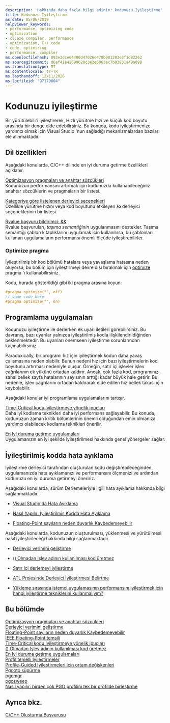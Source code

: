 ```yaml
---
description: 'Hakkında daha fazla bilgi edinin: kodunuzu Iyileştirme'
title: Kodunuzu İyileştirme
ms.date: 05/06/2019
helpviewer_keywords:
- performance, optimizing code
- optimization
- cl.exe compiler, performance
- optimization, C++ code
- code, optimizing
- performance, compiler
ms.openlocfilehash: 893e3dce64400d47026e478b081283e3f1d82262
ms.sourcegitcommit: d6af41e42699628c3e2e6063ec7b03931a49a098
ms.translationtype: MT
ms.contentlocale: tr-TR
ms.lasthandoff: 12/11/2020
ms.locfileid: "97179804"
---
```

# <a name="optimizing-your-code"></a>Kodunuzu iyileştirme

Bir yürütülebiliri iyileştirerek, Hızlı yürütme hızı ve küçük kod boyutu arasında bir denge elde edebilirsiniz. Bu konuda, kodu iyileştirmenize yardımcı olmak için Visual Studio 'nun sağladığı mekanizmalardan bazıları ele alınmaktadır.

## <a name="language-features"></a>Dil özellikleri

Aşağıdaki konularda, C/C++ dilinde en iyi duruma getirme özellikleri açıklanır.

[Optimizasyon pragmaları ve anahtar sözcükleri](optimization-pragmas-and-keywords.md) \
Kodunuzun performansını artırmak için kodunuzda kullanabileceğiniz anahtar sözcüklerin ve pragmaların bir listesi.

[Kategoriye göre listelenen derleyici seçenekleri](reference/compiler-options-listed-by-category.md) \
Özellikle yürütme hızını veya kod boyutunu etkileyen **/o** derleyici seçeneklerinin bir listesi.

[Rvalue başvuru bildirimci:  &&](../cpp/rvalue-reference-declarator-amp-amp.md) \
Rvalue başvuruları, *taşıma semantiğinin* uygulanmasını destekler. Taşıma semantiği şablon kitaplıklarını uygulamak için kullanılırsa, bu şablonları kullanan uygulamaların performansı önemli ölçüde iyileştirebilirler.

### <a name="the-optimize-pragma"></a>Optimize pragma

İyileştirilmiş bir kod bölümü hatalara veya yavaşlama hatasına neden oluyorsa, bu bölüm için iyileştirmeyi devre dışı bırakmak için [optimize](../preprocessor/optimize.md) pragma 'ı kullanabilirsiniz.

Kodu, burada gösterildiği gibi iki pragma arasına koyun:

```cpp
#pragma optimize("", off)
// some code here
#pragma optimize("", on)
```

## <a name="programming-practices"></a>Programlama uygulamaları

Kodunuzu iyileştirme ile derlerken ek uyarı iletileri görebilirsiniz. Bu davranış, bazı uyarılar yalnızca iyileştirilmiş kodla ilişkilendirildiğinden beklenmektedir. Bu uyarıları önemseen iyileştirme sorunlarından kaçınabilirsiniz.

Paradoxically, bir programı hız için iyileştirmek kodun daha yavaş çalışmasına neden olabilir. Bunun nedeni hız için bazı iyileştirmelerin kod boyutunu artırması nedeniyle oluşur. Örneğin, satır içi işlevler işlev çağrılarının ek yükünü ortadan kaldırır. Ancak, çok fazla kod, programınızı, sanal bellek sayfa hatalarının sayısının arttığı kadar büyük hale getirir. Bu nedenle, işlev çağrılarını ortadan kaldırarak elde edilen hız bellek takası için kaybolabilir.

Aşağıdaki konular iyi programlama uygulamalarını tartışır.

[Time-Critical kodu Iyileştirmeye yönelik ipuçları](tips-for-improving-time-critical-code.md) \
Daha iyi kodlama teknikleri daha iyi performans sağlayabilir. Bu konuda, kodunuzun zaman kritik bölümlerinin önemli olduğundan emin olmanıza yardımcı olabilecek kodlama teknikleri önerilir.

[En Iyi duruma getirme uygulamaları](optimization-best-practices.md) \
Uygulamanızın en iyi şekilde iyileştirilmesi hakkında genel yönergeler sağlar.

## <a name="debugging-optimized-code"></a>İyileştirilmiş kodda hata ayıklama

İyileştirme derleyici tarafından oluşturulan kodu değiştirebileceğinden, uygulamanızda hata ayıklamanızı ve performansını ölçmenizi ve ardından kodunuzu en iyi duruma getirmeyi öneririz.

Aşağıdaki konularda, sürüm Derlemeleriyle ilgili hata ayıklama hakkında bilgi sağlanmaktadır.

- [Visual Studio'da Hata Ayıklama](/visualstudio/debugger/debugging-in-visual-studio)

- [Nasıl Yapılır: İyileştirilmiş Kodda Hata Ayıklama](/visualstudio/debugger/how-to-debug-optimized-code)

- [Floating-Point sayıların neden duyarlık Kaybedemeyebilir](why-floating-point-numbers-may-lose-precision.md)

Aşağıdaki konularda, kodunuzun oluşturulması, yüklenmesi ve yürütülmesi nasıl iyileştirileceği hakkında bilgi sağlanmaktadır.

- [Derleyici verimini geliştirme](improving-compiler-throughput.md)

- [() Olmadan Işlev adının kullanılması kod üretmez](using-function-name-without-parens-produces-no-code.md)

- [Satır Içi derlemeyi iyileştirme](../assembler/inline/optimizing-inline-assembly.md)

- [ATL Projesinde Derleyici İyileştirmesi Belirtme](../atl/reference/specifying-compiler-optimization-for-an-atl-project.md)

- [Yükleme sırasında istemci uygulamasının performansını iyileştirmek için hangi iyileştirme tekniklerini kullanmalıyım?](../build/dll-frequently-asked-questions.md#mfc_optimization)

## <a name="in-this-section"></a>Bu bölümde

[Optimizasyon pragmaları ve anahtar sözcükleri](optimization-pragmas-and-keywords.md) \
[Derleyici verimini geliştirme](improving-compiler-throughput.md) \
[Floating-Point sayıların neden duyarlık Kaybedemeyebilir](why-floating-point-numbers-may-lose-precision.md) \
[IEEE Floating-Point temsili](ieee-floating-point-representation.md) \
[Time-Critical kodu Iyileştirmeye yönelik ipuçları](tips-for-improving-time-critical-code.md) \
[() Olmadan Işlev adının kullanılması kod üretmez](using-function-name-without-parens-produces-no-code.md) \
[En Iyi duruma getirme uygulamaları](optimization-best-practices.md) \
[Profil temelli Iyileştirmeler](profile-guided-optimizations.md) \
[Profile-Guided Iyileştirmeleri için ortam değişkenleri](environment-variables-for-profile-guided-optimizations.md) \
[Pgooto süpürme](pgoautosweep.md) \
[pgomgr](pgomgr.md) \
[pgosweep](pgosweep.md) \
[Nasıl yapılır: birden çok PGO profilini tek bir profilde birleştirme](how-to-merge-multiple-pgo-profiles-into-a-single-profile.md)

## <a name="see-also"></a>Ayrıca bkz.

[C/C++ Oluşturma Başvurusu](reference/c-cpp-building-reference.md)

